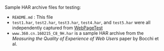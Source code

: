 Sample HAR archive files for testing:
  - `README.md` :  This file
  - `test1.har`, `test2.har`, `test3.har`, `test4.har`, and `test5.har` were all independently captured from [WebPageTest](https://www.webpagetest.org/)
  - `www.360.cn.160215_C8_9H.har` is a sample HAR archive from the *Measuring the Quality of Experience of Web Users* paper by Bocchi et al.
